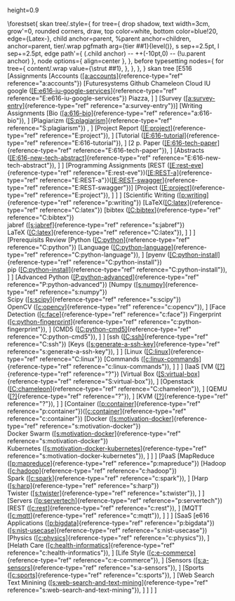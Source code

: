 height=0.9

\forestset{
  skan tree/.style={
    for tree={
      drop shadow,
      text width=3cm,
      grow'=0,
      rounded corners,
      draw,
      top color=white,
      bottom color=blue!20,
      edge={Latex-},
      child anchor=parent,
      %parent anchor=children,
      anchor=parent,
      tier/.wrap pgfmath arg={tier ##1}{level()},
      s sep+=2.5pt,
      l sep+=2.5pt,
      edge path'={
        (.child anchor) -- ++(-10pt,0) -- (!u.parent anchor)
      },
      node options={ align=center },
    },
    before typesetting nodes={
      for tree={
        content/.wrap value={\strut ##1},
      },
    },
  },
}
skan tree \[E516 \[Assignments \[Accounts
([\[a:accounts\]](#a:accounts){reference-type="ref"
reference="a:accounts"}) \[Futuresystems Github Chameleon Cloud IU
google
([\[E:e616-iu-google-services\]](#E:e616-iu-google-services){reference-type="ref"
reference="E:e616-iu-google-services"}) Piazza, \] \] \[Survey
([\[a:survey-entry\]](#a:survey-entry){reference-type="ref"
reference="a:survey-entry"})\] \[Writing Assignments \[Bio
([\[a:616-bio\]](#a:616-bio){reference-type="ref"
reference="a:616-bio"}), \] \[Plagiarizm
([\[S:plagiarism\]](#S:plagiarism){reference-type="ref"
reference="S:plagiarism"}) , \] \[Project Report
([\[E:project\]](#E:project){reference-type="ref"
reference="E:project"}), \] \[Tutorial
([\[E:616-tutorial\]](#E:616-tutorial){reference-type="ref"
reference="E:616-tutorial"}), \] \[2 p. Paper
([\[E:616-tech-paper\]](#E:616-tech-paper){reference-type="ref"
reference="E:616-tech-paper"}), \] \[Abstracts
([\[E:616-new-tech-abstract\]](#E:616-new-tech-abstract){reference-type="ref"
reference="E:616-new-tech-abstract"}), \] \] \[Programming Assignments
\[REST ([\[E:rest-eve\]](#E:rest-eve){reference-type="ref"
reference="E:rest-eve"})([\[E:REST-a\]](#E:REST-a){reference-type="ref"
reference="E:REST-a"})([\[E:REST-swagger\]](#E:REST-swagger){reference-type="ref"
reference="E:REST-swagger"})\] \[Project
([\[E:project\]](#E:project){reference-type="ref"
reference="E:project"}), \] \] \] \[Scientific Writing
([\[p:writing\]](#p:writing){reference-type="ref"
reference="p:writing"})
\[LaTeX([\[C:latex\]](#C:latex){reference-type="ref"
reference="C:latex"}) \[bibtex
([\[C:bibtex\]](#C:bibtex){reference-type="ref" reference="C:bibtex"})\
jabref ([\[s:jabref\]](#s:jabref){reference-type="ref"
reference="s:jabref"})\
LaTeX ([\[C:latex\]](#C:latex){reference-type="ref"
reference="C:latex"}), \] \] \] \[Prerequisits Review \[Python
([\[C:python\]](#C:python){reference-type="ref" reference="C:python"})
\[Language
([\[C:python-language\]](#C:python-language){reference-type="ref"
reference="C:python-language"}), \] \[pyenv
([\[C:python-install\]](#C:python-install){reference-type="ref"
reference="C:python-install"})\
pip ([\[C:python-install\]](#C:python-install){reference-type="ref"
reference="C:python-install"}), \] \] \[Advanced Python
([\[P:python-advanced\]](#P:python-advanced){reference-type="ref"
reference="P:python-advanced"}) \[Numpy
([\[s:numpy\]](#s:numpy){reference-type="ref" reference="s:numpy"})\
Scipy ([\[s:scipy\]](#s:scipy){reference-type="ref"
reference="s:scipy"})\
OpenCV ([\[c:opencv\]](#c:opencv){reference-type="ref"
reference="c:opencv"}), \] \[Face Detection
([\[c:face\]](#c:face){reference-type="ref" reference="c:face"})
Fingerprint
([\[c:python-fingerprint\]](#c:python-fingerprint){reference-type="ref"
reference="c:python-fingerprint"}), \] \[CMD5
([\[C:python-cmd5\]](#C:python-cmd5){reference-type="ref"
reference="C:python-cmd5"}), \] \] \[ssh
([\[C:ssh\]](#C:ssh){reference-type="ref" reference="C:ssh"}) \[Keys
([\[s:generate-a-ssh-key\]](#s:generate-a-ssh-key){reference-type="ref"
reference="s:generate-a-ssh-key"}), \] \] \[Linux
([\[C:linux\]](#C:linux){reference-type="ref" reference="C:linux"})
\[Commands
([\[c:linux-commands\]](#c:linux-commands){reference-type="ref"
reference="c:linux-commands"}), \] \] \] \[IaaS \[VM
([\[?\]](#?){reference-type="ref" reference="?"}) \[Virtual Box
([\[S:virtual-box\]](#S:virtual-box){reference-type="ref"
reference="S:virtual-box"}), \] \[Openstack
([\[C:chameleon\]](#C:chameleon){reference-type="ref"
reference="C:chameleon"}), \] \[QEMU ([\[?\]](#?){reference-type="ref"
reference="?"}), \] \[KVM ([\[?\]](#?){reference-type="ref"
reference="?"}), \] \] \[Container
([\[p:container\]](#p:container){reference-type="ref"
reference="p:container"})([\[c:container\]](#c:container){reference-type="ref"
reference="c:container"}) \[Docker
([\[s:motivation-docker\]](#s:motivation-docker){reference-type="ref"
reference="s:motivation-docker"})\
Docker Swarm
([\[s:motivation-docker\]](#s:motivation-docker){reference-type="ref"
reference="s:motivation-docker"})\
Kubernetes
([\[s:motivation-docker-kubernetes\]](#s:motivation-docker-kubernetes){reference-type="ref"
reference="s:motivation-docker-kubernetes"}), \] \] \] \[PaaS
\[MapReduce ([\[p:mapreduce\]](#p:mapreduce){reference-type="ref"
reference="p:mapreduce"}) \[Hadoop
([\[c:hadoop\]](#c:hadoop){reference-type="ref" reference="c:hadoop"})\
Spark ([\[c:spark\]](#c:spark){reference-type="ref"
reference="c:spark"}), \] \[Harp
([\[s:harp\]](#s:harp){reference-type="ref" reference="s:harp"})\
Twister ([\[s:twister\]](#s:twister){reference-type="ref"
reference="s:twister"}), \] \] \[Servers
([\[p:servertech\]](#p:servertech){reference-type="ref"
reference="p:servertech"}) \[REST
([\[c:rest\]](#c:rest){reference-type="ref" reference="c:rest"}), \]
\[MQTT ([\[c:mqtt\]](#c:mqtt){reference-type="ref" reference="c:mqtt"}),
\] \] \] \[SaaS \[e616\
Applications ([\[p:bigdata\]](#p:bigdata){reference-type="ref"
reference="p:bigdata"})([\[s:nist-usecase\]](#s:nist-usecase){reference-type="ref"
reference="s:nist-usecase"}) \[Physics
([\[c:physics\]](#c:physics){reference-type="ref"
reference="c:physics"}), \] \[Helath Care
([\[c:health-informatics\]](#c:health-informatics){reference-type="ref"
reference="c:health-informatics"}), \] \[Life Style
([\[c:e-commerce\]](#c:e-commerce){reference-type="ref"
reference="c:e-commerce"}), \] \[Sensors
([\[s:a-sensors\]](#s:a-sensors){reference-type="ref"
reference="s:a-sensors"}), \] \[Sports
([\[c:sports\]](#c:sports){reference-type="ref" reference="c:sports"}),
\] \[Web Search\
Text Minining
([\[s:web-search-and-text-mining\]](#s:web-search-and-text-mining){reference-type="ref"
reference="s:web-search-and-text-mining"}), \] \] \] \]
